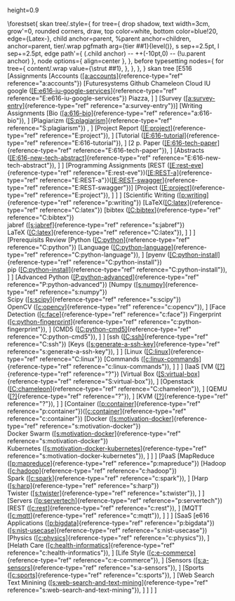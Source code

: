 height=0.9

\forestset{
  skan tree/.style={
    for tree={
      drop shadow,
      text width=3cm,
      grow'=0,
      rounded corners,
      draw,
      top color=white,
      bottom color=blue!20,
      edge={Latex-},
      child anchor=parent,
      %parent anchor=children,
      anchor=parent,
      tier/.wrap pgfmath arg={tier ##1}{level()},
      s sep+=2.5pt,
      l sep+=2.5pt,
      edge path'={
        (.child anchor) -- ++(-10pt,0) -- (!u.parent anchor)
      },
      node options={ align=center },
    },
    before typesetting nodes={
      for tree={
        content/.wrap value={\strut ##1},
      },
    },
  },
}
skan tree \[E516 \[Assignments \[Accounts
([\[a:accounts\]](#a:accounts){reference-type="ref"
reference="a:accounts"}) \[Futuresystems Github Chameleon Cloud IU
google
([\[E:e616-iu-google-services\]](#E:e616-iu-google-services){reference-type="ref"
reference="E:e616-iu-google-services"}) Piazza, \] \] \[Survey
([\[a:survey-entry\]](#a:survey-entry){reference-type="ref"
reference="a:survey-entry"})\] \[Writing Assignments \[Bio
([\[a:616-bio\]](#a:616-bio){reference-type="ref"
reference="a:616-bio"}), \] \[Plagiarizm
([\[S:plagiarism\]](#S:plagiarism){reference-type="ref"
reference="S:plagiarism"}) , \] \[Project Report
([\[E:project\]](#E:project){reference-type="ref"
reference="E:project"}), \] \[Tutorial
([\[E:616-tutorial\]](#E:616-tutorial){reference-type="ref"
reference="E:616-tutorial"}), \] \[2 p. Paper
([\[E:616-tech-paper\]](#E:616-tech-paper){reference-type="ref"
reference="E:616-tech-paper"}), \] \[Abstracts
([\[E:616-new-tech-abstract\]](#E:616-new-tech-abstract){reference-type="ref"
reference="E:616-new-tech-abstract"}), \] \] \[Programming Assignments
\[REST ([\[E:rest-eve\]](#E:rest-eve){reference-type="ref"
reference="E:rest-eve"})([\[E:REST-a\]](#E:REST-a){reference-type="ref"
reference="E:REST-a"})([\[E:REST-swagger\]](#E:REST-swagger){reference-type="ref"
reference="E:REST-swagger"})\] \[Project
([\[E:project\]](#E:project){reference-type="ref"
reference="E:project"}), \] \] \] \[Scientific Writing
([\[p:writing\]](#p:writing){reference-type="ref"
reference="p:writing"})
\[LaTeX([\[C:latex\]](#C:latex){reference-type="ref"
reference="C:latex"}) \[bibtex
([\[C:bibtex\]](#C:bibtex){reference-type="ref" reference="C:bibtex"})\
jabref ([\[s:jabref\]](#s:jabref){reference-type="ref"
reference="s:jabref"})\
LaTeX ([\[C:latex\]](#C:latex){reference-type="ref"
reference="C:latex"}), \] \] \] \[Prerequisits Review \[Python
([\[C:python\]](#C:python){reference-type="ref" reference="C:python"})
\[Language
([\[C:python-language\]](#C:python-language){reference-type="ref"
reference="C:python-language"}), \] \[pyenv
([\[C:python-install\]](#C:python-install){reference-type="ref"
reference="C:python-install"})\
pip ([\[C:python-install\]](#C:python-install){reference-type="ref"
reference="C:python-install"}), \] \] \[Advanced Python
([\[P:python-advanced\]](#P:python-advanced){reference-type="ref"
reference="P:python-advanced"}) \[Numpy
([\[s:numpy\]](#s:numpy){reference-type="ref" reference="s:numpy"})\
Scipy ([\[s:scipy\]](#s:scipy){reference-type="ref"
reference="s:scipy"})\
OpenCV ([\[c:opencv\]](#c:opencv){reference-type="ref"
reference="c:opencv"}), \] \[Face Detection
([\[c:face\]](#c:face){reference-type="ref" reference="c:face"})
Fingerprint
([\[c:python-fingerprint\]](#c:python-fingerprint){reference-type="ref"
reference="c:python-fingerprint"}), \] \[CMD5
([\[C:python-cmd5\]](#C:python-cmd5){reference-type="ref"
reference="C:python-cmd5"}), \] \] \[ssh
([\[C:ssh\]](#C:ssh){reference-type="ref" reference="C:ssh"}) \[Keys
([\[s:generate-a-ssh-key\]](#s:generate-a-ssh-key){reference-type="ref"
reference="s:generate-a-ssh-key"}), \] \] \[Linux
([\[C:linux\]](#C:linux){reference-type="ref" reference="C:linux"})
\[Commands
([\[c:linux-commands\]](#c:linux-commands){reference-type="ref"
reference="c:linux-commands"}), \] \] \] \[IaaS \[VM
([\[?\]](#?){reference-type="ref" reference="?"}) \[Virtual Box
([\[S:virtual-box\]](#S:virtual-box){reference-type="ref"
reference="S:virtual-box"}), \] \[Openstack
([\[C:chameleon\]](#C:chameleon){reference-type="ref"
reference="C:chameleon"}), \] \[QEMU ([\[?\]](#?){reference-type="ref"
reference="?"}), \] \[KVM ([\[?\]](#?){reference-type="ref"
reference="?"}), \] \] \[Container
([\[p:container\]](#p:container){reference-type="ref"
reference="p:container"})([\[c:container\]](#c:container){reference-type="ref"
reference="c:container"}) \[Docker
([\[s:motivation-docker\]](#s:motivation-docker){reference-type="ref"
reference="s:motivation-docker"})\
Docker Swarm
([\[s:motivation-docker\]](#s:motivation-docker){reference-type="ref"
reference="s:motivation-docker"})\
Kubernetes
([\[s:motivation-docker-kubernetes\]](#s:motivation-docker-kubernetes){reference-type="ref"
reference="s:motivation-docker-kubernetes"}), \] \] \] \[PaaS
\[MapReduce ([\[p:mapreduce\]](#p:mapreduce){reference-type="ref"
reference="p:mapreduce"}) \[Hadoop
([\[c:hadoop\]](#c:hadoop){reference-type="ref" reference="c:hadoop"})\
Spark ([\[c:spark\]](#c:spark){reference-type="ref"
reference="c:spark"}), \] \[Harp
([\[s:harp\]](#s:harp){reference-type="ref" reference="s:harp"})\
Twister ([\[s:twister\]](#s:twister){reference-type="ref"
reference="s:twister"}), \] \] \[Servers
([\[p:servertech\]](#p:servertech){reference-type="ref"
reference="p:servertech"}) \[REST
([\[c:rest\]](#c:rest){reference-type="ref" reference="c:rest"}), \]
\[MQTT ([\[c:mqtt\]](#c:mqtt){reference-type="ref" reference="c:mqtt"}),
\] \] \] \[SaaS \[e616\
Applications ([\[p:bigdata\]](#p:bigdata){reference-type="ref"
reference="p:bigdata"})([\[s:nist-usecase\]](#s:nist-usecase){reference-type="ref"
reference="s:nist-usecase"}) \[Physics
([\[c:physics\]](#c:physics){reference-type="ref"
reference="c:physics"}), \] \[Helath Care
([\[c:health-informatics\]](#c:health-informatics){reference-type="ref"
reference="c:health-informatics"}), \] \[Life Style
([\[c:e-commerce\]](#c:e-commerce){reference-type="ref"
reference="c:e-commerce"}), \] \[Sensors
([\[s:a-sensors\]](#s:a-sensors){reference-type="ref"
reference="s:a-sensors"}), \] \[Sports
([\[c:sports\]](#c:sports){reference-type="ref" reference="c:sports"}),
\] \[Web Search\
Text Minining
([\[s:web-search-and-text-mining\]](#s:web-search-and-text-mining){reference-type="ref"
reference="s:web-search-and-text-mining"}), \] \] \] \]
